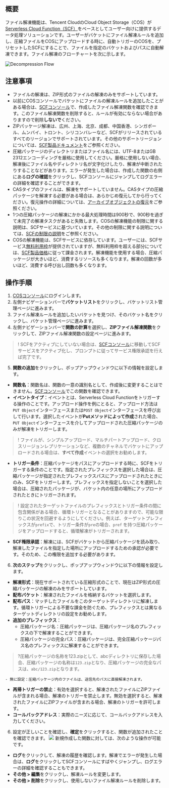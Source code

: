 ## 概要

ファイル解凍機能は、Tencent CloudのCloud Object Storage（COS）が[Serverless Cloud Function（SCF）](https://intl.cloud.tencent.com/document/product/583)をベースとしてユーザー向けに提供するデータ処理ソリューションです。ユーザーがバケットにファイル解凍ルールを追加し、圧縮ファイルをCOSにアップロードする時に、自動トリガーのCOSを、プリセットしたSCFにすることで、ファイルを指定のバケットおよびパスに自動解凍できます。ファイル解凍のフローチャートを次に示します。

![Decompression Flow](https://main.qcloudimg.com/raw/4899b5c92bb085a0f18a522dfae344ae.jpg)



## 注意事項

- ファイルの解凍は、ZIP形式のファイルの解凍のみをサポートしています。
- 以前にCOSコンソールでバケットにファイルの解凍ルールを追加したことがある場合は、[SCFコンソール](https://console.cloud.tencent.com/scf/list?rid=1&ns=default)で、作成したファイル解凍関数を確認できます。このファイル解凍関数を削除すると、ルールが有効にならない場合がありますので削除**しないで**ください。
- ZIPパッケージ解凍は、広州、上海、北京、成都、中国香港、シンガポール、ムンバイ、トロント、シリコンバレーなど、SCFがリリースされているすべてのリージョンでサポートされています。その他のサポートリージョンについては、[SCF製品ドキュメント](https://intl.cloud.tencent.com/document/product/583)をご参照ください。
- 圧縮パッケージのディレクトリまたはファイル名には、UTF-8またはGB 2312エンコーディングを厳格に使用してください。厳格に使用しない場合、解凍後にファイル名やディレクトリ名が文字化けしたり、解凍が中断されたりすることなどがあります。エラーが発生した場合は、作成した関数の右側にある**ログの確認**をクリックし、SCFコンソールにジャンプしてログエラーの詳細を確認することができます。
- CASタイプのファイルは、解凍をサポートしていません。CASタイプの圧縮パッケージを解凍する必要がある場合は、あらかじめ復元してから行ってください。復元操作の詳細については、[アーカイブオブジェクトの復元](https://intl.cloud.tencent.com/document/product/436/30961)をご参照ください。
- 1つの圧縮パッケージの解凍にかかる最大処理時間は900秒で、900秒を過ぎて未完了の解凍タスクがあると失敗します。COSの解凍機能の制限に関する説明は、SCFサービスに基づいています。その他の制限に関する説明については、[SCFの制限の説明](https://intl.cloud.tencent.com/document/product/583/11637)をご参照ください。
- COSの解凍機能は、SCFサービスに依存しています。ユーザーには、SCFサービス[無料利用枠](https://intl.cloud.tencent.com/document/product/583/12282)が提供されていますが、無料利用枠を超える部分については、[SCF製品価格](https://intl.cloud.tencent.com/document/product/583/12281)に従って課金されます。解凍機能を使用する場合、圧縮パッケージが大きいほど、消費するリソースも多くなります。解凍の回数が多いほど、消費する呼び出し回数も多くなります。

## 操作手順

1. [COSコンソール](https://console.cloud.tencent.com/cos5)にログインします。
2. 左側ナビゲーションバーで**バケットリスト**をクリックし、バケットリスト管理ページに進みます。
3. ファイル解凍ルールを追加したいバケットを見つけ、そのバケット名をクリックし、バケット管理ページに進みます。 
4. 左側ナビゲーションバーで**関数の計算**を選択し、**ZIPファイル解凍関数**をクリックして、ZIPファイル解凍関数の設定ページに進みます。
>! SCFをアクティブにしていない場合は、[SCFコンソール](https://console.cloud.tencent.com/scf)に移動してSCFサービスをアクティブ化し、プロンプトに従ってサービス権限承認を行えば完了です。
5. **関数の追加**をクリックし、ポップアップウィンドウに以下の情報を設定します。

 - **関数名**：関数名は、関数の一意の識別名として、作成後に変更することはできません。[SCFコンソール](https://console.cloud.tencent.com/scf/list?rid=1&ns=default)でこの関数を確認できます。
 - **イベントタイプ**：イベントとは、Serverless Cloud Functionをトリガーする操作のことです。アップロード操作を例にとると、アップロード方法は`PUT Object`インターフェースまたは`POST Object`インターフェースを呼び出して行います。選択したイベントが**Putメソッドによって作成**された場合、`PUT Object`インターフェースを介してアップロードされた圧縮パッケージのみが解凍をトリガーします。
>! ファイルが、シンプルアップロード、マルチパートアップロード、クロスリージョンレプリケーションなど、複数のチャネルでバケットにアップロードされる場合は、**すべて作成**イベントの選択をお勧めします。
>
 - **トリガー条件**：圧縮パッケージをパスにアップロードする時に、SCFをトリガーする条件のことです。指定されたプレフィックスを選択した場合は、圧縮パッケージが指定されたプレフィックスパスにアップロードされたときにのみ、SCFをトリガーします。プレフィックスを指定しないことを選択した場合は、圧縮されたパッケージが、バケット内の任意の場所にアップロードされたときにトリガーされます。
>! 設定されたターゲットファイルのプレフィックスとトリガー条件の間に包含関係がある場合、循環トリガーとなることがありますので、可能な限りこの状況を回避するようにしてください。例えば、ターゲットプレフィックスが`prefix`で、トリガー条件が`pre`の場合、`pref` を持つ圧縮パッケージをアップロードすると、循環解凍がトリガーされます。
>
 - **SCF権限承認**：解凍には、SCFがバケットから圧縮パッケージを読み取り、解凍したファイルを指定した場所にアップロードするための承認が必要です。そのため、この権限を追加する必要があります。
6. **次のステップ**をクリックし、ポップアップウィンドウに以下の情報を設定します。

 - **解凍形式**：現在サポートされている圧縮形式のことで、現在はZIP形式の圧縮パッケージの解凍のみをサポートしています。
 - **配布バケット**：解凍されたファイルを格納するバケットを選択します。
 - **配布パス**：マッチしたファイルをこのターゲットディレクトリに解凍します。循環トリガーによる不要な課金を防ぐため、プレフィックスとは異なるターゲットディレクトリの設定をお勧めします。
 - **追加のプレフィックス**：
    - 圧縮パッケージ名：圧縮パッケージは、圧縮パッケージ名のプレフィックスの下で解凍することができます。
    - 圧縮パッケージの完全パス：圧縮パッケージは、完全圧縮パッケージパス名のプレフィックスに解凍することができます。
>?圧縮パッケージの名称を123.zipとして、abcディレクトリに保存した場合、圧縮パッケージの名称は`123.zip`となり、圧縮パッケージの完全なパスは、`abc/123.zip`となります。
>
    - 無に設定：圧縮パッケージ内のファイルは、送信先のパスに直接解凍されます。
 - **再帰トリガーの禁止**：有効を選択すると、解凍されたファイルにZIPファイルが含まれる場合、解凍のトリガーを禁止します。無効を選択すると、解凍されたファイルにZIPファイルが含まれる場合、解凍のトリガーを許可します。
 - **コールバックアドレス**：実際のニーズに応じて、コールバックアドレスを入力してください。
6. 設定が正しいことを確認し、**確定**をクリックすると、関数が追加されたことを確認できます。
![](https://main.qcloudimg.com/raw/cb968ff99051f2eb1e515dd74000c1ee.png)
新規作成した関数に対しては、次のような操作が可能です。
 - **ログ**をクリックして、解凍の履歴を確認します。解凍でエラーが発生した場合は、**ログ**をクリックしてSCFコンソールにすばやくジャンプし、ログエラーの詳細を確認することもできます。
 - **その他 > 編集**をクリックし、解凍ルールを変更します。
 - **その他 > 削除**をクリックし、使用しないファイル解凍ルールを削除します。

